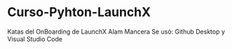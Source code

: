 # Curso-Pyhton-LaunchX
Katas del OnBoarding de LaunchX
Alam Mancera
Se usó: Github Desktop y Visual Studio Code
